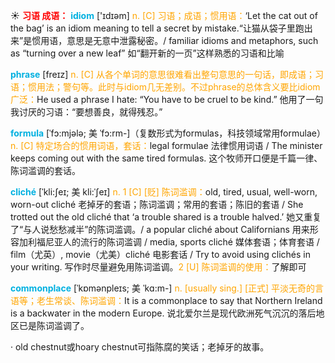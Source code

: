 ☀ <font color="red">**习语 成语：**</font>
<font color="sky blue">**idiom**</font> ['ɪdɪəm] 
<font color="orange">n. [C] 习语；成语；惯用语：</font>‘Let the cat out of the bag’ is an idiom meaning to tell a secret by mistake.“让猫从袋子里跑出来”是惯用语，意思是无意中泄露秘密。/ familiar idioms and metaphors, such as “turning over a new leaf” 如“翻开新的一页”这样熟悉的习语和比喻

<font color="sky blue">**phrase**</font> [freɪz] 
<font color="orange">n. [C] 从各个单词的意思很难看出整句意思的一句话，即成语；习语；惯用法；警句等。此时与idiom几无差别。不过phrase的总体含义要比idiom广泛：</font>He used a phrase I hate: “You have to be cruel to be kind.” 他用了一句我讨厌的习语：“要想善良，就得残忍。”
           
<font color="sky blue">**formula**</font> [ˈfɔ:mjələ; 美 ˈfɔ:rm-]（复数形式为formulas，科技领域常用formulae）
<font color="orange">n. [C] 特定场合的惯用词语，套话：</font>legal formulae 法律惯用词语 / The minister keeps coming out with the same tired formulas. 这个牧师开口便是千篇一律、陈词滥调的套话。
           
<font color="sky blue">**cliché**</font> [ˈkli:ʃeɪ; 美 kli:ˈʃeɪ]
<font color="orange">n. 1 [C] [贬] 陈词滥调：</font>old, tired, usual, well-worn, worn-out cliché 老掉牙的套语；陈词滥调；常用的套语；陈旧的套语 / She trotted out the old cliché that ‘a trouble shared is a trouble halved.’ 她又重复了“与人说愁愁减半”的陈词滥调。/ a popular cliché about Californians 用来形容加利福尼亚人的流行的陈词滥调 / media, sports cliché 媒体套语；体育套语 / film（尤英）, movie（尤美）cliché 电影套话 / Try to avoid using clichés in your writing. 写作时尽量避免用陈词滥调。<font color="orange">2 [U] 陈词滥调的使用：</font>了解即可

<font color="sky blue">**commonplace**</font> [ˈkɒmənpleɪs; 美 ˈkɑ:m-]
<font color="orange">n. [usually sing.] [正式] 平淡无奇的言语等；老生常谈、陈词滥调：</font>It is a commonplace to say that Northern Ireland is a backwater in the modern Europe. 说北爱尔兰是现代欧洲死气沉沉的落后地区已是陈词滥调了。

· old chestnut或hoary chestnut可指陈腐的笑话；老掉牙的故事。